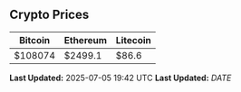 
## Crypto Prices
| Bitcoin | Ethereum | Litecoin |
| ------- | -------- | -------- |
| $108074 | $2499.1 | $86.6 |
**Last Updated:** 2025-07-05 19:42 UTC
**Last Updated:** $DATE$
